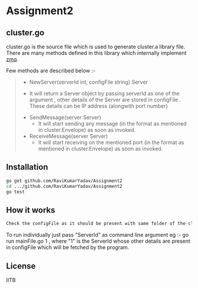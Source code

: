 Assignment2
===========

cluster.go
----------

cluster.go is the source file which is used to generate cluster.a library file.
There are many methods defined in this library which internally implement [zmq].

Few methods are described below :- 

>  - NewServer(serverId int, configFile string) Server
>   * It will return a Server object by passing serverId as one of the argument , other details of the Server are stored in configFile . These details can be IP address (alongwith port number)
>  - SendMessage(server Server)
>    * It will start sending any message (in the format as mentioned in cluster.Envelope) as soon as invoked.
>  - ReceiveMessage(server Server)
>    * It will start receiving on the mentioned port (in the format as mentioned in cluster.Envelope) as soon as invoked. 


Installation
--------------

```sh
go get github.com/RaviKumarYadav/Assignment2
cd .../github.com/RaviKumarYadav/Assignment2
go test

```

How it works
-------------
```sh
Check the configFile as it should be present with same folder of the cluster_test.go file. 

```
To run individually just pass "ServerId" as command line argument eg :- go run mainFile.go 1 , where "1" is the ServerId whose other details are present in configFile which will be fetched by the program.

License
----

IITB

[zmq]:http://zeromq.org/
